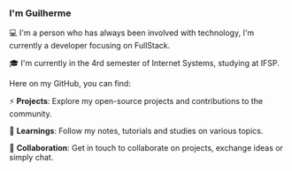 ### I'm Guilherme

💻 I'm a person who has always been involved with technology, I'm currently a developer focusing on FullStack.

🎓 I'm currently in the 4rd semester of Internet Systems, studying at IFSP.

Here on my GitHub, you can find:

⚡ **Projects**: Explore my open-source projects and contributions to the community.

🔭 **Learnings**: Follow my notes, tutorials and studies on various topics.

💬 **Collaboration**: Get in touch to collaborate on projects, exchange ideas or simply chat.


